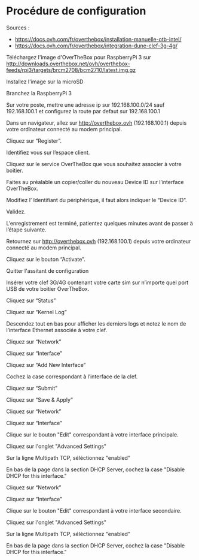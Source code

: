 # Procédure de configuration

Sources :
- https://docs.ovh.com/fr/overthebox/installation-manuelle-otb-intel/
- https://docs.ovh.com/fr/overthebox/integration-dune-clef-3g-4g/

Téléchargez l'image d'OverTheBox pour RaspberryPi 3 sur http://downloads.overthebox.net/ovh/overthebox-feeds/rpi3/targets/brcm2708/bcm2710/latest.img.gz

Installez l'image sur la microSD

Branchez la RaspberryPi 3

Sur votre poste, mettre une adresse ip sur 192.168.100.0/24 sauf 192.168.100.1 et configurez la route par defaut sur 192.168.100.1

Dans un navigateur, allez sur http://overthebox.ovh (192.168.100.1) depuis votre ordinateur connecté au modem principal.

Cliquez sur “Register”.

Identifiez vous sur l’espace client.

Cliquez sur le service OverTheBox que vous souhaitez associer à votre boitier.

Faites au préalable un copier/coller du nouveau Device ID sur l’interface OverTheBox.

Modifiez l’ Identifiant du périphérique, il faut alors indiquer le “Device ID”.

Validez.

L’enregistrement est terminé, patientez quelques minutes avant de passer à l’étape suivante.

Retournez sur http://overthebox.ovh (192.168.100.1) depuis votre ordinateur connecté au modem principal.

Cliquez sur le bouton “Activate”.

Quitter l'assitant de configuration

Insérer votre clef 3G/4G contenant votre carte sim sur n’importe quel port USB de votre boitier OverTheBox.

Cliquez sur “Status”

Cliquez sur “Kernel Log”

Descendez tout en bas pour afficher les derniers logs et notez le nom de l’interface Ethernet associée à votre clef.

Cliquez sur “Network”

Cliquez sur “Interface”

Cliquez sur “Add New Interface”

Cochez la case correspondant à l’interface de la clef.

Cliquez sur “Submit”

Cliquez sur “Save & Apply”

Cliquez sur “Network”

Cliquez sur “Interface”

Clique sur le bouton "Edit" correspondant à votre interface principale.

Cliquez sur l'onglet "Advanced Settings"

Sur la ligne Multipath TCP, séléctionnez "enabled"

En bas de la page dans la section DHCP Server, cochez la case "Disable DHCP for this interface."

Cliquez sur “Network”

Cliquez sur “Interface”

Clique sur le bouton "Edit" correspondant à votre interface secondaire.

Cliquez sur l'onglet "Advanced Settings"

Sur la ligne Multipath TCP, séléctionnez "enabled"

En bas de la page dans la section DHCP Server, cochez la case "Disable DHCP for this interface."

